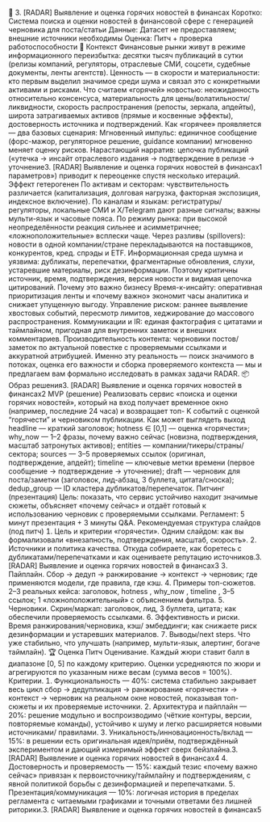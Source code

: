 📰
3. [RADAR] Выявление и
оценка горячих новостей в
финансах
Коротко: Система поиска и оценки новостей в финансовой сфере с
генерацией черновика для поста/статьи
Данные: Датасет не предоставляем; внешние источники необходимы
Оценка: Питч + проверка работоспособности
📌 Контекст
Финансовые рынки живут в режиме информационного переизбытка:
десятки тысяч публикаций в сутки (релизы компаний, регуляторы,
отраслевые СМИ, соцсети, судебные документы, ленты агентств). Ценность
— в скорости и материальности: кто первым выделил значимое среди шума
и связал это с конкретными активами и рисками.
Что считаем «горячей» новостью: неожиданность относительно консенсуса,
материальность для цены/волатильности/ликвидности, скорость
распространения (репосты, зеркала, апдейты), широта затрагиваемых
активов (прямые и косвенные эффекты), достоверность источника и
подтверждений.
Как «горячее» проявляется — два базовых сценария:
Мгновенный импульс: единичное сообщение (форс-мажор, регуляторное
решение, guidance компании) мгновенно меняет оценку рисков.
Нарастающий нарратив: цепочка публикаций («утечка → инсайт
отраслевого издания → подтверждение в релизе → уточнение3. RADAR Выявление и оценка горячих новостей в финансах1
параметров») приводит к переоценке спустя несколько итераций.
Эффект гетерогенен
По активам и секторам: чувствительность различается
(капитализация, долговая нагрузка, факторная экспозиция, индексное
включение).
По каналам и языкам: регистратуры/регуляторы, локальные СМИ и
X/Telegram дают разные сигналы; важны мульти-язык и часовые
пояса.
По режиму рынка: при высокой неопределённости реакция сильнее и
асимметричнее; «ложноположительные» всплески чаще.
Через разливы (spillovers): новости в одной компании/стране
перекладываются на поставщиков, конкурентов, кред. спрэды и ETF.
Информационная среда шумна и уязвима: дубликаты, перепечатки,
фрагментарные обновления, слухи, устаревшие материалы, риск
дезинформации. Поэтому критичны источник, время, подтверждения,
версия новости и видимая цепочка цитирований.
Почему это важно бизнесу
Время-к-инсайту: оперативная приоритизация ленты и «почему
важно» экономит часы аналитика и снижает упущенную выгоду.
Управление риском: раннее выявление хвостовых событий,
пересмотр лимитов, хеджирование до массового распространения.
Коммуникации и IR единая фактография с цитатами и таймлайном,
пригодная для внутренних заметок и внешних комментариев.
Производительность контента: черновики постов/заметок по
актуальной повестке с проверяемыми ссылками и аккуратной
атрибуцией.
Именно эту реальность — поиск значимого в потоках, оценка его важности
и сборка проверяемого контекста — мы и предлагаем вам формально
исследовать в рамках задачи RADAR.
📦 Образ решения3. RADAR Выявление и оценка горячих новостей в финансах2
MVP (решение)
Реализовать сервис «поиска и оценки горячих новостей», который на вход
получает временное окно (например, последние 24 часа) и возвращает топ-
K событий с оценкой “горячестиˮ и черновиком публикации.
Как может выглядеть выход
headline — краткий заголовок;
hotness ∈ 0,1 — оценка «горячести»;
why_now  12 фразы, почему важно сейчас (новизна, подтверждения,
масштаб затронутых активов);
entities — компании/тикеры/страны/сектора;
sources  35 проверяемых ссылок (оригинал, подтверждение,
апдейт);
timeline — ключевые метки времени (первое сообщение →
подтверждение → уточнение);
draft — черновик для поста/заметки (заголовок, лид-абзац, 3 буллета,
цитата/сноска);
dedup_group  ID кластера дубликатов/перепечаток.
Питчинг (презентация)
Цель: показать, что сервис устойчиво находит значимые сюжеты, объясняет
«почему сейчас» и отдаёт готовый к использованию черновик с
проверяемыми ссылками.
Регламент: 5 минут презентация  3 минуты Q&A.
Рекомендуемая структура слайдов (под питч)
 Цель и критерии «горячести». Одним слайдом: как вы
формализовали «внезапность, подтверждения, масштаб, скорость».
 Источники и политика качества. Откуда собираете, как боретесь с
дубликатами/перепечатками и как оцениваете репутацию источников.3. RADAR Выявление и оценка горячих новостей в финансах3
 Пайплайн. Сбор → дедуп → ранжирование → контекст → черновик;
где применяются модели, где правила, где кэш.
 Примеры топ-сюжетов. 23 реальных кейса: заголовок, hotness ,
why_now , timeline , 35 ссылок; 1 «ложноположительный» с объяснением
фильтра.
 Черновики. Скрин/маркап: заголовок, лид, 3 буллета, цитата; как
обеспечили проверяемость ссылками.
 Эффективность и риски. Время ранжирования/черновика, кэш/
эмбеддинги; как снижаете риск дезинформации и устаревших
материалов.
 Выводы/next steps. Что уже стабильно, что улучшать (например,
мульти-язык, алертинг, богаче таймлайн).
🏆 Оценка
Питч
Оценивание.
Каждый жюри ставит балл в диапазоне 0, 5 по каждому критерию.
Оценки усредняются по жюри и агрегируются по указанным ниже весам
(сумма весов  100%.
Критерии.
 Функциональность  40% система стабильно закрывает весь цикл
сбор → дедупликация → ранжирование «горячести» → контекст →
черновик на реальном окне новостей, показывая топ-сюжеты и их
проверяемые источники.
 Архитектура и пайплайн  20% решение модульно и
воспроизводимо (чёткие контуры, версии, повторяемые команды),
устойчиво к шуму и легко расширяется новыми источниками/
правилами.
 Уникальность/инновационность/вклад  15% в решении есть
оригинальная идея/приём, подтверждённый экспериментом и дающий
измеримый эффект сверх бейзлайна.3. RADAR Выявление и оценка горячих новостей в финансах4
 Достоверность и проверяемость  15% каждый тезис «почему
важно сейчас» привязан к первоисточнику/таймлайну и
подтверждениям, с явной политикой борьбы с дезинформацией и
перепечатками.
 Презентация/коммуникация  10% логичная история в пределах
регламента с читаемыми графиками и точными ответами без лишней
риторики.3. RADAR Выявление и оценка горячих новостей в финансах5